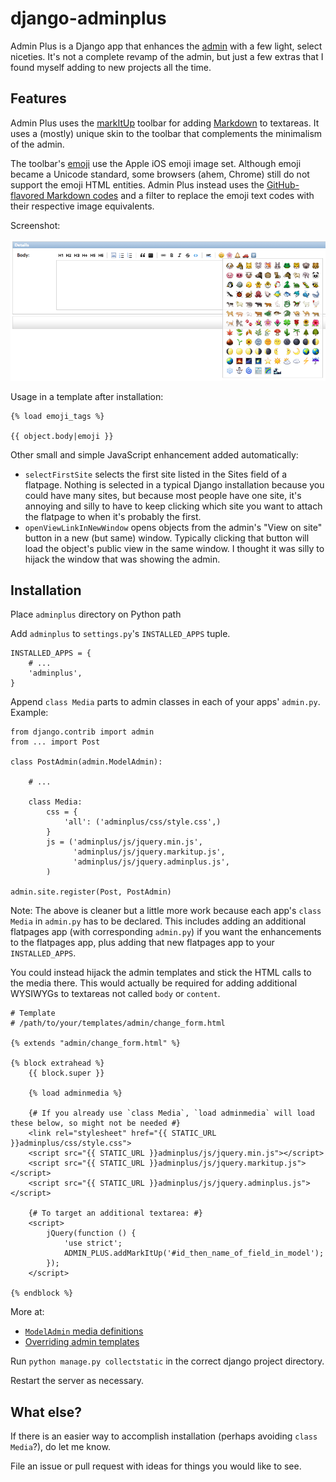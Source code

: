 # django-adminplus

Admin Plus is a Django app that enhances the [admin](https://docs.djangoproject.com/en/1.5/intro/tutorial02/) with a few light, select niceties. It's not a complete revamp of the admin, but just a few extras that I found myself adding to new projects all the time.


## Features

Admin Plus uses the [markItUp](http://markitup.jaysalvat.com/home/) toolbar for adding [Markdown](http://daringfireball.net/projects/markdown/) to textareas. It uses a (mostly) unique skin to the toolbar that complements the minimalism of the admin.

The toolbar's [emoji](http://en.wikipedia.org/wiki/Emoji) use the Apple iOS emoji image set. Although emoji became a Unicode standard, some browsers (ahem, Chrome) still do not support the emoji HTML entities. Admin Plus instead uses the [GitHub-flavored Markdown codes](http://www.emoji-cheat-sheet.com/) and a filter to replace the emoji text codes with their respective image equivalents.

Screenshot:

![Admin Plus toolbar screenshot](docs/adminplus-toolbar.png)

Usage in a template after installation:

```
{% load emoji_tags %}

{{ object.body|emoji }}
```

Other small and simple JavaScript enhancement added automatically:

- `selectFirstSite` selects the first site listed in the Sites field of a flatpage. Nothing is selected in a typical Django installation because you could have many sites, but because most people have one site, it's annoying and silly to have to keep clicking which site you want to attach the flatpage to when it's probably the first.
- `openViewLinkInNewWindow` opens objects from the admin's "View on site" button in a new (but same) window. Typically clicking that button will load the object's public view in the same window. I thought it was silly to hijack the window that was showing the admin.


## Installation

Place `adminplus` directory on Python path

Add `adminplus` to `settings.py`'s `INSTALLED_APPS` tuple.

```
INSTALLED_APPS = {
    # ...
    'adminplus',
}
```

Append `class Media` parts to admin classes in each of your apps' `admin.py`. Example:

```
from django.contrib import admin
from ... import Post

class PostAdmin(admin.ModelAdmin):

    # ...

    class Media:
        css = {
            'all': ('adminplus/css/style.css',)
        }
        js = ('adminplus/js/jquery.min.js', 
              'adminplus/js/jquery.markitup.js', 
              'adminplus/js/jquery.adminplus.js',
        )

admin.site.register(Post, PostAdmin)
```

Note: The above is cleaner but a little more work because each app's `class Media` in `admin.py` has to be declared. This includes adding an additional flatpages app (with corresponding `admin.py`) if you want the enhancements to the flatpages app, plus adding that new flatpages app to your `INSTALLED_APPS`.

You could instead hijack the admin templates and stick the HTML calls to the media there. This would actually be required for adding additional WYSIWYGs to textareas not called `body` or `content`.

```
# Template
# /path/to/your/templates/admin/change_form.html

{% extends "admin/change_form.html" %}

{% block extrahead %}
    {{ block.super }}
    
    {% load adminmedia %}
    
    {# If you already use `class Media`, `load adminmedia` will load these below, so might not be needed #}
    <link rel="stylesheet" href="{{ STATIC_URL }}adminplus/css/style.css">
    <script src="{{ STATIC_URL }}adminplus/js/jquery.min.js"></script>
    <script src="{{ STATIC_URL }}adminplus/js/jquery.markitup.js"></script>
    <script src="{{ STATIC_URL }}adminplus/js/jquery.adminplus.js"></script>
    
    {# To target an additional textarea: #}
    <script>
        jQuery(function () {
            'use strict';
            ADMIN_PLUS.addMarkItUp('#id_then_name_of_field_in_model');
        });
    </script>
    
{% endblock %}
```

More at:

- [`ModelAdmin` media definitions](https://docs.djangoproject.com/en/dev/ref/contrib/admin/#modeladmin-media-definitions)
- [Overriding admin templates](https://docs.djangoproject.com/en/dev/ref/contrib/admin/#overriding-admin-templates)

Run `python manage.py collectstatic` in the correct django project directory.

Restart the server as necessary.


## What else?

If there is an easier way to accomplish installation (perhaps avoiding `class Media`?), do let me know.

File an issue or pull request with ideas for things you would like to see.